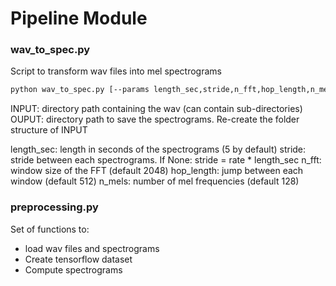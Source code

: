 # Pipeline Module

### wav_to_spec.py
Script to transform wav files into mel spectrograms
````bash
python wav_to_spec.py [--params length_sec,stride,n_fft,hop_length,n_mels] INPUT OUTPUT
````
INPUT: directory path containing the wav (can contain sub-directories)
OUPUT: directory path to save the spectrograms. Re-create the folder structure of INPUT

length_sec: length in seconds of the spectrograms (5 by default)
stride: stride between each spectrograms. If None: stride = rate * length_sec
n_fft: window size of the FFT (default 2048)
hop_length: jump between each window (default 512)
n_mels: number of mel frequencies (default 128)


### preprocessing.py
Set of functions to:
- load wav files and spectrograms 
- Create tensorflow dataset
- Compute spectrograms